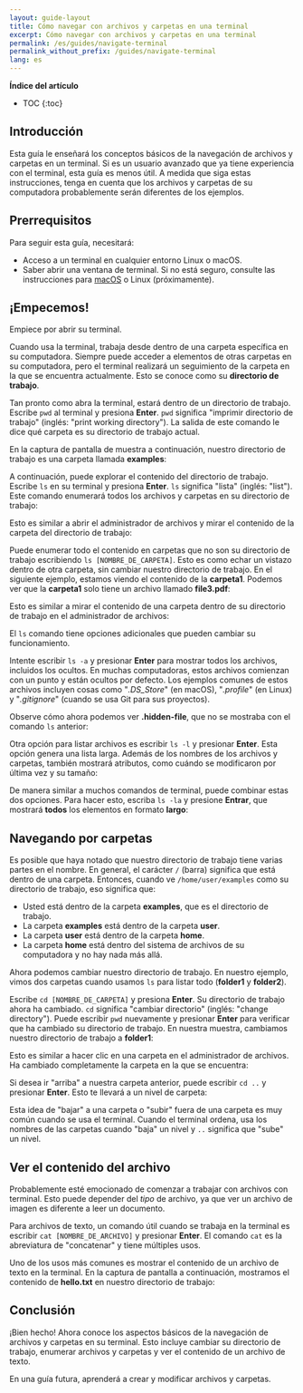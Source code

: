 ```yaml
---
layout: guide-layout
title: Cómo navegar con archivos y carpetas en una terminal
excerpt: Cómo navegar con archivos y carpetas en una terminal
permalink: /es/guides/navigate-terminal
permalink_without_prefix: /guides/navigate-terminal
lang: es
---
```


**Índice del artículo**

* TOC
{:toc}

## Introducción

Esta guía le enseñará los conceptos básicos de la navegación de archivos y carpetas en un terminal. Si es un usuario avanzado que ya tiene experiencia con el terminal, esta guía es menos útil. A medida que siga estas instrucciones, tenga en cuenta que los archivos y carpetas de su computadora probablemente serán diferentes de los ejemplos.

## Prerrequisitos

Para seguir esta guía, necesitará:

* Acceso a un terminal en cualquier entorno Linux o macOS.
* Saber abrir una ventana de terminal. Si no está seguro, consulte las instrucciones para [macOS](open-terminal-macos) o Linux (próximamente).

## ¡Empecemos!

Empiece por abrir su terminal.

Cuando usa la terminal, trabaja desde dentro de una carpeta específica en su computadora. Siempre puede acceder a elementos de otras carpetas en su computadora, pero el terminal realizará un seguimiento de la carpeta en la que se encuentra actualmente. Esto se conoce como su **directorio de trabajo**.

Tan pronto como abra la terminal, estará dentro de un directorio de trabajo. Escribe `pwd` al terminal y presiona **Enter**. `pwd` significa "imprimir directorio de trabajo" (inglés: "print working directory"). La salida de este comando le dice qué carpeta es su directorio de trabajo actual.

En la captura de pantalla de muestra a continuación, nuestro directorio de trabajo es una carpeta llamada **examples**:

<div class="center guideimages">
  <amp-img src="/assets/guides/navigate-work-files/pwd-en.png" width="665" height="387" alt="terminal comando pwd" layout="responsive"></amp-img>
</div>

A continuación, puede explorar el contenido del directorio de trabajo. Escribe `ls` en su terminal y presiona **Enter**. `ls` significa "lista" (inglés: "list"). Este comando enumerará todos los archivos y carpetas en su directorio de trabajo:

<div class="center guideimages">
  <amp-img src="/assets/guides/navigate-work-files/ls-en.png" width="665" height="387" alt="terminal comando ls" layout="responsive"></amp-img>
</div>

Esto es similar a abrir el administrador de archivos y mirar el contenido de la carpeta del directorio de trabajo:

<div class="center guideimages">
  <amp-img src="/assets/guides/navigate-work-files/ls-finder-es.png" width="665" height="387" alt="administrador de archivos mirar el contenido" layout="responsive"></amp-img>
</div>

Puede enumerar todo el contenido en carpetas que no son su directorio de trabajo escribiendo `ls [NOMBRE_DE_CARPETA]`. Esto es como echar un vistazo dentro de otra carpeta, sin cambiar nuestro directorio de trabajo. En el siguiente ejemplo, estamos viendo el contenido de la **carpeta1**. Podemos ver que la **carpeta1** solo tiene un archivo llamado **file3.pdf**:

<div class="center guideimages">
  <amp-img src="/assets/guides/navigate-work-files/ls-folder1-en.png" width="665" height="387" alt="ls comando con un carpeta" layout="responsive"></amp-img>
</div>

Esto es similar a mirar el contenido de una carpeta dentro de su directorio de trabajo en el administrador de archivos:

<div class="center guideimages">
  <amp-img src="/assets/guides/navigate-work-files/ls-folder1-finder-es.png" width="665" height="387" alt="administrador de archivos echar un vistazo" layout="responsive"></amp-img>
</div>

El `ls` comando tiene opciones adicionales que pueden cambiar su funcionamiento.

Intente escribir `ls -a` y presionar **Enter** para mostrar todos los archivos, incluidos los ocultos. En muchas computadoras, estos archivos comienzan con un punto y están ocultos por defecto. Los ejemplos comunes de estos archivos incluyen cosas como "_.DS_Store_" (en macOS), "_.profile_" (en Linux) y "_.gitignore_" (cuando se usa Git para sus proyectos).

Observe cómo ahora podemos ver **.hidden-file**, que no se mostraba con el comando `ls` anterior:

<div class="center guideimages">
  <amp-img src="/assets/guides/navigate-work-files/ls-a-en.png" width="665" height="387" alt="terminal comando ls todo" layout="responsive"></amp-img>
</div>

Otra opción para listar archivos es escribir `ls -l` y presionar **Enter**. Esta opción genera una lista larga. Además de los nombres de los archivos y carpetas, también mostrará atributos, como cuándo se modificaron por última vez y su tamaño:

<div class="center guideimages">
  <amp-img src="/assets/guides/navigate-work-files/ls-l-en.png" width="665" height="387" alt="terminal comando ls largo" layout="responsive"></amp-img>
</div>

De manera similar a muchos comandos de terminal, puede combinar estas dos opciones. Para hacer esto, escriba `ls -la` y presione **Entrar**, que mostrará **todos** los elementos en formato **largo**:

<div class="center guideimages">
  <amp-img src="/assets/guides/navigate-work-files/ls-la-en.png" width="665" height="387" alt="terminal comando ls largo y todo" layout="responsive"></amp-img>
</div>

## Navegando por carpetas

Es posible que haya notado que nuestro directorio de trabajo tiene varias partes en el nombre. En general, el carácter `/` (barra) significa que está dentro de una carpeta. Entonces, cuando ve `/home/user/examples` como su directorio de trabajo, eso significa que:

* Usted está dentro de la carpeta **examples**, que es el directorio de trabajo.
* La carpeta **examples** está dentro de la carpeta **user**.
* La carpeta **user** está dentro de la carpeta **home**.
* La carpeta **home** está dentro del sistema de archivos de su computadora y no hay nada más allá.

Ahora podemos cambiar nuestro directorio de trabajo. En nuestro ejemplo, vimos dos carpetas cuando usamos `ls` para listar todo (**folder1** y **folder2**).

Escribe `cd [NOMBRE_DE_CARPETA]` y presiona **Enter**. Su directorio de trabajo ahora ha cambiado. `cd` significa "cambiar directorio" (inglés: "change directory"). Puede escribir `pwd` nuevamente y presionar **Enter** para verificar que ha cambiado su directorio de trabajo. En nuestra muestra, cambiamos nuestro directorio de trabajo a **folder1**:

<div class="center guideimages">
  <amp-img src="/assets/guides/navigate-work-files/cd-folder1-en.png" width="665" height="387" alt="terminal comando cd" layout="responsive"></amp-img>
</div>

Esto es similar a hacer clic en una carpeta en el administrador de archivos. Ha cambiado completamente la carpeta en la que se encuentra:

<div class="center guideimages">
  <amp-img src="/assets/guides/navigate-work-files/cd-folder1-finder-es.png" width="665" height="387" alt="macOS carpeta cambiar directorio" layout="responsive"></amp-img>
</div>

Si desea ir "arriba" a nuestra carpeta anterior, puede escribir `cd ..` y presionar **Enter**. Esto te llevará a un nivel de carpeta:

<div class="center guideimages">
  <amp-img src="/assets/guides/navigate-work-files/cd-folder1-and-back-en.png" width="665" height="387" alt="terminal cd folder1 y atrás" layout="responsive"></amp-img>
</div>

Esta idea de "bajar" a una carpeta o "subir" fuera de una carpeta es muy común cuando se usa el terminal. Cuando el terminal ordena, usa los nombres de las carpetas cuando "baja" un nivel y `..` significa que "sube" un nivel.

## Ver el contenido del archivo

Probablemente esté emocionado de comenzar a trabajar con archivos con terminal. Esto puede depender del _tipo_ de archivo, ya que ver un archivo de imagen es diferente a leer un documento.

Para archivos de texto, un comando útil cuando se trabaja en la terminal es escribir `cat [NOMBRE_DE_ARCHIVO]` y presionar **Enter**. El comando `cat` es la abreviatura de "concatenar" y tiene múltiples usos.

Uno de los usos más comunes es mostrar el contenido de un archivo de texto en la terminal. En la captura de pantalla a continuación, mostramos el contenido de **hello.txt** en nuestro directorio de trabajo:

<div class="center guideimages">
  <amp-img src="/assets/guides/navigate-work-files/cat-hello-en.png" width="665" height="387" alt="terminal comando cat" layout="responsive"></amp-img>
</div>

## Conclusión

¡Bien hecho! Ahora conoce los aspectos básicos de la navegación de archivos y carpetas en su terminal. Esto incluye cambiar su directorio de trabajo, enumerar archivos y carpetas y ver el contenido de un archivo de texto.

En una guía futura, aprenderá a crear y modificar archivos y carpetas.
